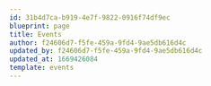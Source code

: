 ```yaml
---
id: 31b4d7ca-b919-4e7f-9822-0916f74df9ec
blueprint: page
title: Events
author: f24606d7-f5fe-459a-9fd4-9ae5db616d4c
updated_by: f24606d7-f5fe-459a-9fd4-9ae5db616d4c
updated_at: 1669426084
template: events
---
```

